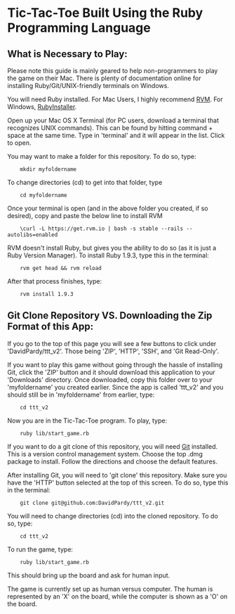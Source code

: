 Tic-Tac-Toe Built Using the Ruby Programming Language
========
What is Necessary to Play:
--------
Please note this guide is mainly geared to help non-programmers to play the game on their Mac. There is plenty of documentation online for installing Ruby/Git/UNIX-friendly terminals on Windows.


You will need Ruby installed. For Mac Users, I highly recommend [RVM](https://rvm.io/). For Windows, [RubyInstaller](http://rubyinstaller.org/).

Open up your Mac OS X Terminal (for PC users, download a terminal that recognizes UNIX commands). This can be found by hitting command + space at the same time. Type in 'terminal' and it will appear in the list. Click to open.

You may want to make a folder for this repository. To do so, type:

		mkdir myfoldername

To change directories (cd) to get into that folder, type

		cd myfoldername

Once your terminal is open (and in the above folder you created, if so desired), copy and paste the below line to install RVM

		\curl -L https://get.rvm.io | bash -s stable --rails --autolibs=enabled

RVM doesn't install Ruby, but gives you the ability to do so (as it is just a Ruby Version Manager). To install Ruby 1.9.3, type this in the terminal:

		rvm get head && rvm reload
After that process finishes, type: 

		rvm install 1.9.3

Git Clone Repository VS. Downloading the Zip Format of this App:
--------

If you go to the top of this page you will see a few buttons to click under 'DavidPardy/ttt_v2'. Those being 'ZIP', 'HTTP', 'SSH', and 'Git Read-Only'.

If you want to play this game without going through the hassle of installing Git, click the 'ZIP' button and it should download this application to your 'Downloads' directory. Once downloaded, copy this folder over to your 'myfoldername' you created earlier. Since the app is called 'ttt_v2' and you should still be in 'myfoldername' from earlier, type:

		cd ttt_v2

Now you are in the Tic-Tac-Toe program. To play, type:

		ruby lib/start_game.rb

If you want to do a git clone of this repository, you will need [Git](https://code.google.com/p/git-osx-installer/downloads/list?can=3&q=&sort=-uploaded&colspec=Filename+Summary+Uploaded+Size+DownloadCount) installed. This is a version control management system. Choose the top .dmg package to install. Follow the directions and choose the default features.

After installing Git, you will need to 'git clone' this repository. Make sure you have the 'HTTP' button selected at the top of this screen. To do so, type this in the terminal:

		git clone git@github.com:DavidPardy/ttt_v2.git

You will need to change directories (cd) into the cloned repository. To do so, type:

		cd ttt_v2

To run the game, type:

		ruby lib/start_game.rb

This should bring up the board and ask for human input.

The game is currently set up as human versus computer. The human is represented by an 'X' on the board, while the computer is shown as a 'O' on the board.